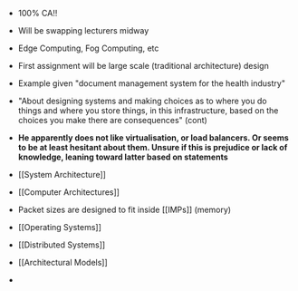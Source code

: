 * 100% CA!!
* Will be swapping lecturers midway
* Edge Computing, Fog Computing, etc
* First assignment will be large scale (traditional architecture) design
* Example given "document management system for the health industry"
* "About designing systems and making choices as to where you do things and where you store things, in this infrastructure, based on the choices you make there are consequences" (cont)

* **He apparently does not like virtualisation, or load balancers. Or seems to be at least hesitant about them. Unsure if this is prejudice or lack of knowledge, leaning toward latter based on statements**

* [[System Architecture]]
* [[Computer Architectures]] 

* Packet sizes are designed to fit inside [[IMPs]] (memory)
* [[Operating Systems]]
* [[Distributed Systems]]

* [[Architectural Models]]

* 
